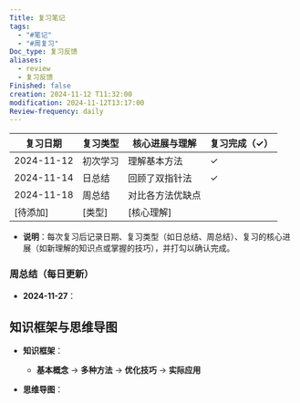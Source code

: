 ```yaml
---
Title: 复习笔记
tags:
  - "#笔记"
  - "#周复习"
Doc_type: 复习反馈
aliases:
  - review
  - 复习反馈
Finished: false
creation: 2024-11-12 T11:32:00
modification: 2024-11-12T13:17:00
Review-frequency: daily
---
```

| 复习日期       | 复习类型 | 核心进展与理解 | 复习完成（✓） |
| -------------- | -------- | -------------- | ------------- |
| 2024-11-12     | 初次学习 | 理解基本方法   | ✓             |
| 2024-11-14     | 日总结   | 回顾了双指针法 | ✓             |
| 2024-11-18     | 周总结   | 对比各方法优缺点 |               |
| [待添加]       | [类型]   | [核心理解]    |               |

- **说明**：每次复习后记录日期、复习类型（如日总结、周总结）、复习的核心进展（如新理解的知识点或掌握的技巧），并打勾以确认完成。

### 周总结（每日更新）
- **2024-11-27**：


## 知识框架与思维导图
- **知识框架**：
  - **基本概念** → **多种方法** → **优化技巧** → **实际应用**

- **思维导图**：
    ```mermaid
	```